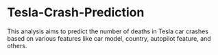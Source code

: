# Tesla-Crash-Prediction
This analysis aims to predict the number of deaths in Tesla car crashes based on various features like car model, country, autopilot feature, and others.
